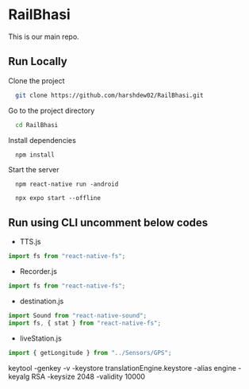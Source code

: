 # RailBhasi

This is our main repo.

## Run Locally

Clone the project

```bash
  git clone https://github.com/harshdew02/RailBhasi.git
```

Go to the project directory

```bash
  cd RailBhasi
```

Install dependencies

```bash
  npm install
```

Start the server

```For CLI
  npm react-native run -android
```

```For Expo run
  npx expo start --offline
```

## Run using CLI uncomment below codes

- TTS.js

```js
import fs from "react-native-fs";
```

- Recorder.js

```js
import fs from "react-native-fs";
```

- destination.js

```js
import Sound from "react-native-sound";
import fs, { stat } from "react-native-fs";
```

- liveStation.js

```js
import { getLongitude } from "../Sensors/GPS";
```

keytool -genkey -v -keystore translationEngine.keystore -alias engine -keyalg RSA -keysize 2048 -validity 10000
